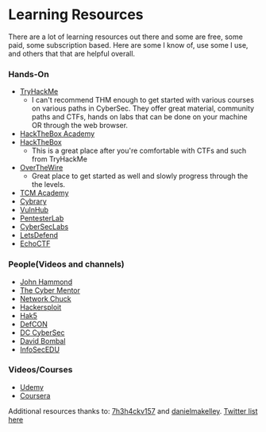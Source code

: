 # Learning Resources

There are a lot of learning resources out there and some are free, some paid, some subscription based. Here are some I know of, use some I use, and others that that are helpful overall.

### Hands-On

* [TryHackMe](https://tryhackme.com/)
  * I can't recommend THM enough to get started with various courses on various paths in CyberSec. They offer great material, community paths and CTFs, hands on labs that can be done on your machine OR through the web browser.
* [HackTheBox Academy](https://academy.hackthebox.com/)
* [HackTheBox](https://www.hackthebox.com/)
  * This is a great place after you're comfortable with CTFs and such from TryHackMe
* [OverTheWire](https://overthewire.org/wargames/)
  * Great place to get started as well and slowly progress through the the levels.
* [TCM Academy](https://academy.tcm-sec.com/courses)
* [Cybrary](https://www.cybrary.it/)
* [VulnHub](https://www.vulnhub.com/)
* [PentesterLab](https://www.pentesterlab.com/)
* [CyberSecLabs](https://www.cyberseclabs.co.uk/)
* [LetsDefend](https://letsdefend.io/)
* [EchoCTF](https://echoctf.com/)

### People(Videos and channels)

* [John Hammond](https://www.youtube.com/c/JohnHammond010)
* [The Cyber Mentor](https://www.youtube.com/c/TheCyberMentor)
* [Network Chuck](https://www.youtube.com/c/NetworkChuck)
* [Hackersploit](https://www.youtube.com/c/HackerSploit)
* [Hak5](https://www.youtube.com/c/hak5)
* [DefCON](https://www.youtube.com/user/DEFCONConference)
* [DC CyberSec](https://www.youtube.com/c/DCcybersec)
* [David Bombal](https://www.youtube.com/c/DavidBombal)
* [InfoSecEDU](https://www.youtube.com/@InfosecEdu)

### Videos/Courses

* [Udemy](https://udemy.com)
* [Coursera](https://www.coursera.org/)

Additional resources thanks to: [7h3h4ckv157](https://twitter.com/7h3h4ckv157) and [danielmakelley](https://twitter.com/danielmakelley). [Twitter list here](https://twitter.com/7h3h4ckv157/status/1575875803744591872?s=20\&t=AsH0RR8UAiC5pZXyHu70hw)

